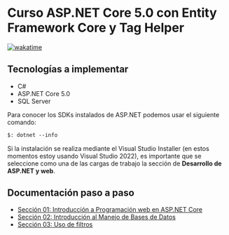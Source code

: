 # Curso ASP.NET Core 5.0 con Entity Framework Core y Tag Helper

[![wakatime](https://wakatime.com/badge/user/8ef73281-6d0a-4758-af11-fd880ca3009c/project/b6ae97f5-3282-4ae0-9634-b83d931caddb.svg?style=for-the-badge)](https://wakatime.com/badge/user/8ef73281-6d0a-4758-af11-fd880ca3009c/project/b6ae97f5-3282-4ae0-9634-b83d931caddb)

## Tecnologías a implementar

- C#
- ASP.NET Core 5.0
- SQL Server

Para conocer los SDKs instalados de ASP.NET podemos usar el siguiente comando:

```txt
$: dotnet --info
```

Si la instalación se realiza mediante el Visual Studio Installer (en estos momentos estoy usando Visual Studio 2022), es importante que se seleccione como una de las cargas de trabajo la sección de **Desarrollo de ASP.NET y web**.

## Documentación paso a paso

- [Sección 01: Introducción a Programación web en ASP.NET Core](./01-Introduccion_Programacion_Web_ASPNET_Core/README.md)
- [Sección 02: Introducción al Manejo de Bases de Datos](./02-Introduccion_Manejo_Bases_Datos/README.md)
- [Sección 03: Uso de filtros](./03-Uso_de_filtros/README.md)
